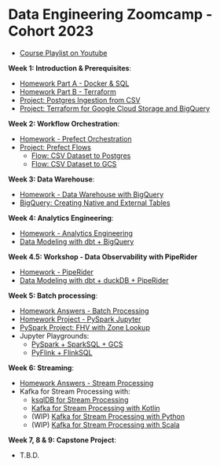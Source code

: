 # Data Engineering Zoomcamp - Cohort 2023

- [Course Playlist on Youtube](https://www.youtube.com/playlist?list=PL3MmuxUbc_hJed7dXYoJw8DoCuVHhGEQb)


**Week 1: Introduction & Prerequisites**:
- [Homework Part A - Docker & SQL](https://github.com/iobruno/data-engineering-zoomcamp/blob/master/homework/week_1a.md)
- [Homework Part B - Terraform](https://github.com/iobruno/data-engineering-zoomcamp/blob/master/homework/week_1b.md)
- [Project: Postgres Ingestion from CSV](https://github.com/iobruno/data-engineering-zoomcamp/tree/master/week_1_basics_n_setup/postgres_ingest)
- [Project: Terraform for Google Cloud Storage and BigQuery](https://github.com/iobruno/data-engineering-zoomcamp/tree/master/week_1_basics_n_setup/terraform)


**Week 2: Workflow Orchestration**:
- [Homework - Prefect Orchestration](https://github.com/iobruno/data-engineering-zoomcamp/blob/master/homework/week_2.md)
- [Project: Prefect Flows](https://github.com/iobruno/data-engineering-zoomcamp/tree/master/week_2_workflow_orchestration/prefect)
  - [Flow: CSV Dataset to Postgres](https://github.com/iobruno/data-engineering-zoomcamp/blob/master/week_2_workflow_orchestration/prefect/flows/pg_ingest.py)
  - [Flow: CSV Dataset to GCS](https://github.com/iobruno/data-engineering-zoomcamp/blob/master/week_2_workflow_orchestration/prefect/flows/web_csv_to_gcs.py)


**Week 3: Data Warehouse**:
- [Homework - Data Warehouse with BigQuery](https://github.com/iobruno/data-engineering-zoomcamp/blob/master/homework/week_3.md)
- [BigQuery: Creating Native and External Tables](https://github.com/iobruno/data-engineering-zoomcamp/tree/master/week_3_data_warehouse/sql)


**Week 4: Analytics Engineering**:
- [Homework - Analytics Engineering](https://github.com/iobruno/data-engineering-zoomcamp/blob/master/homework/week_4.md)
- [Data Modeling with dbt + BigQuery](https://github.com/iobruno/data-engineering-zoomcamp/tree/master/week_4_analytics_engineering/dbt-bigquery)


**Week 4.5: Workshop - Data Observability with PipeRider**
- [Homework - PipeRider](https://github.com/iobruno/data-engineering-zoomcamp/blob/master/homework/workshop_piperider.md)
- [Data Modeling with dbt + duckDB + PipeRider](https://github.com/iobruno/data-engineering-zoomcamp/tree/master/week_4_analytics_engineering/workshop-piperider)


**Week 5: Batch processing**:
- [Homework Answers - Batch Processing](https://github.com/iobruno/data-engineering-zoomcamp/blob/master/homework/week_5.md)
- [Homework Project - PySpark Jupyter](https://github.com/iobruno/data-engineering-zoomcamp/blob/master/week_5_batch_processing/pyspark/notebooks/pyspark_homework.ipynb)
- [PySpark Project: FHV with Zone Lookup](https://github.com/iobruno/data-engineering-zoomcamp/tree/master/week_5_batch_processing/pyspark)
- Jupyter Playgrounds:
  - [PySpark + SparkSQL + GCS](https://github.com/iobruno/data-engineering-zoomcamp/blob/master/week_5_batch_processing/pyspark/notebooks/pyspark_gcs_playground.ipynb)
  - [PyFlink + FlinkSQL](https://github.com/iobruno/data-engineering-zoomcamp/blob/master/week_5_batch_processing/pyflink/notebooks/pyflink_playground.ipynb)


**Week 6: Streaming**:
- [Homework Answers - Stream Processing](https://github.com/iobruno/data-engineering-zoomcamp/blob/master/homework/week_6.md)
- Kafka for Stream Processing with:
  - [ksqlDB for Stream Processing](https://github.com/iobruno/data-engineering-zoomcamp/tree/master/week_6_stream_processing/ksqldb/)
  - [Kafka for Stream Processing with Kotlin](https://github.com/iobruno/data-engineering-zoomcamp/tree/master/week_6_stream_processing/kotlin)
  - (WIP) [Kafka for Stream Processing with Python](https://github.com/iobruno/data-engineering-zoomcamp/tree/master/week_6_stream_processing/python)
  - (WIP) [Kafka for Stream Processing with Scala](https://github.com/iobruno/data-engineering-zoomcamp/tree/master/week_6_stream_processing/scala)


**Week 7, 8 & 9: Capstone Project**:
- T.B.D.
